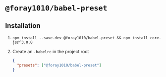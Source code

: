 # `@foray1010/babel-preset`

## Installation

1. `npm install --save-dev @foray1010/babel-preset && npm install core-js@^3.0.0`

1. Create an `.babelrc` in the project root

   ```json
   {
     "presets": ["@foray1010/babel-preset"]
   }
   ```
